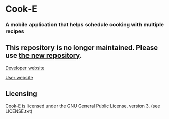 # Cook-E #

### A mobile application that helps schedule cooking with multiple recipes ###

## This repository is no longer maintained. Please use [the new repository](https://github.com/Cook-E-team/Cook-E). ##

[Developer website](https://lokicity.github.io/CSE403CookE/)

[User website](https://lokicity.github.io/CSE403CookE/user/)

## Licensing ##

Cook-E is licensed under the GNU General Public License, version 3. (see LICENSE.txt)
